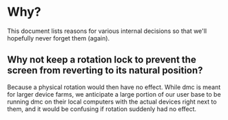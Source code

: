 # Why?

This document lists reasons for various internal decisions so that we'll hopefully never forget them (again).

## Why not keep a rotation lock to prevent the screen from reverting to its natural position?

Because a physical rotation would then have no effect. While dmc is meant for larger device farms, we anticipate a large portion of our user base to be running dmc on their local computers with the actual devices right next to them, and it would be confusing if rotation suddenly had no effect.
